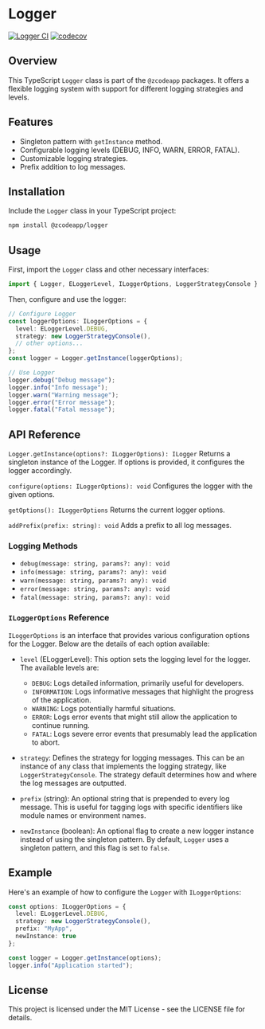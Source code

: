 # Logger

[![Logger CI](https://github.com/zcodeapp/msexpandable/actions/workflows/logger-workflow.yml/badge.svg?branch=main)](https://github.com/zcodeapp/msexpandable/actions/workflows/logger-workflow.yml) [![codecov](https://codecov.io/gh/zcodeapp/msexpandable/branch/main/graph/badge.svg?token=ZHJHX9L0CN&flag=logger)](https://app.codecov.io/gh/zcodeapp/msexpandable/tree/main/src%2Flogger%2Fsrc)

## Overview

This TypeScript `Logger` class is part of the `@zcodeapp` packages. It offers a flexible logging system with support for different logging strategies and levels.

## Features

- Singleton pattern with `getInstance` method.
- Configurable logging levels (DEBUG, INFO, WARN, ERROR, FATAL).
- Customizable logging strategies.
- Prefix addition to log messages.

## Installation

Include the `Logger` class in your TypeScript project:

```bash
npm install @zcodeapp/logger
```

## Usage

First, import the `Logger` class and other necessary interfaces:

```typescript
import { Logger, ELoggerLevel, ILoggerOptions, LoggerStrategyConsole } from "@zcodeapp/interfaces";
```

Then, configure and use the logger:

```typescript
// Configure Logger
const loggerOptions: ILoggerOptions = {
  level: ELoggerLevel.DEBUG,
  strategy: new LoggerStrategyConsole(),
  // other options...
};
const logger = Logger.getInstance(loggerOptions);

// Use Logger
logger.debug("Debug message");
logger.info("Info message");
logger.warn("Warning message");
logger.error("Error message");
logger.fatal("Fatal message");

```

## API Reference

`Logger.getInstance(options?: ILoggerOptions): ILogger`
Returns a singleton instance of the Logger. If options is provided, it configures the logger accordingly.

`configure(options: ILoggerOptions): void`
Configures the logger with the given options.

`getOptions(): ILoggerOptions`
Returns the current logger options.

`addPrefix(prefix: string): void`
Adds a prefix to all log messages.

### Logging Methods

- `debug(message: string, params?: any): void`
- `info(message: string, params?: any): void`
- `warn(message: string, params?: any): void`
- `error(message: string, params?: any): void`
- `fatal(message: string, params?: any): void`

### `ILoggerOptions` Reference

`ILoggerOptions` is an interface that provides various configuration options for the Logger. Below are the details of each option available:

- `level` (ELoggerLevel): This option sets the logging level for the logger. The available levels are:
  - `DEBUG`: Logs detailed information, primarily useful for developers.
  - `INFORMATION`: Logs informative messages that highlight the progress of the application.
  - `WARNING`: Logs potentially harmful situations.
  - `ERROR`: Logs error events that might still allow the application to continue running.
  - `FATAL`: Logs severe error events that presumably lead the application to abort.

- `strategy`: Defines the strategy for logging messages. This can be an instance of any class that implements the logging strategy, like `LoggerStrategyConsole`. The strategy default determines how and where the log messages are outputted.

- `prefix` (string): An optional string that is prepended to every log message. This is useful for tagging logs with specific identifiers like module names or environment names.

- `newInstance` (boolean): An optional flag to create a new logger instance instead of using the singleton pattern. By default, `Logger` uses a singleton pattern, and this flag is set to `false`.

## Example

Here's an example of how to configure the `Logger` with `ILoggerOptions`:

```typescript
const options: ILoggerOptions = {
  level: ELoggerLevel.DEBUG,
  strategy: new LoggerStrategyConsole(),
  prefix: "MyApp",
  newInstance: true
};

const logger = Logger.getInstance(options);
logger.info("Application started");
```

## License

This project is licensed under the MIT License - see the LICENSE file for details.